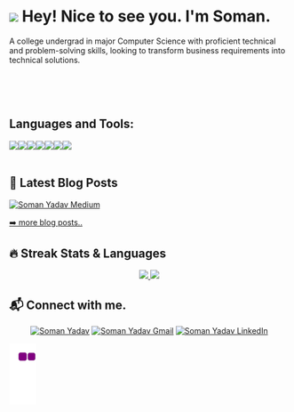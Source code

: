 <h1><img src="https://emojis.slackmojis.com/emojis/images/1531849430/4246/blob-sunglasses.gif?1531849430" width="30"/> Hey! Nice to see you. I'm Soman.</h1>
 
A college undergrad in major Computer Science with proficient technical and problem-solving skills, looking to transform business requirements into technical solutions.<br>

<br>
<br>
<br>

<h2> Languages and Tools: </h2>

<img align="left" src="https://img.shields.io/badge/python%20-%2314354C.svg?&style=for-the-badge&logo=python&logoColor=white"/>
<img align="left" src="https://img.shields.io/badge/html5%20-%23E34F26.svg?&style=for-the-badge&logo=html5&logoColor=white"/>
<img align="left" src="https://img.shields.io/badge/css3%20-%231572B6.svg?&style=for-the-badge&logo=css3&logoColor=white"/>
<img align="left" src="https://img.shields.io/badge/javascript%20-%23323330.svg?&style=for-the-badge&logo=javascript&logoColor=%23F7DF1E"/>
<img align="left" src="https://img.shields.io/badge/dart-%230175C2.svg?&style=for-the-badge&logo=dart&logoColor=white"/>
<img align="left" src="https://img.shields.io/badge/Flutter%20-%2302569B.svg?&style=for-the-badge&logo=Flutter&logoColor=white"/>
<img align="left" src="https://img.shields.io/badge/Ubuntu-E95420?style=for-the-badge&logo=ubuntu&logoColor=white"/>

<br>
<br>


<h2> 📕 Latest Blog Posts </h2>
<p align="center">
 
[![Soman Yadav Medium](https://github-readme-medium.vercel.app/?username=somanyadav)](https://medium.com/@somanyadav)

<a href="https://blogs.somanyadav.tech/"> ➡️ more blog posts..</a>
</p>



<h2> 🔥 Streak Stats & Languages </h2>
<p align="center">
  
<a href="https://github-readme-stats.vercel.app/api?username=somanyadav&count_private=true&show_icons=true&include_all_commits=false&hide_border=true&hide_title=true">
  <img width="48%"  src="https://github-readme-stats.vercel.app/api?username=somanyadav&count_private=true&show_icons=true&include_all_commits=false&hide_border=true&hide_title=true" />
</a>
<a href="https://github-readme-streak-stats.herokuapp.com/?user=somanyadav&hide_border=true">
  <img width="48%"  src="https://github-readme-streak-stats.herokuapp.com/?user=somanyadav&hide_border=true" />
</a>
</p>


<h2> 📬 Connect with me. </h2>
<p align="center">
  <a href="https://www.google.com/"><img src="https://static.wixstatic.com/media/e00768_edb717df67294796868ee949e2c8bab9~mv2.gif" height="48" width="48" title:'Website' alt="Soman Yadav"/></a>
	<a href="mailto:somanyadavofficial@gmail.com"><img src="https://i.imgur.com/UYxdF7V.gif" height="46" width="57" title='Gmail' alt="Soman Yadav Gmail"/></a>
	<a href="https://www.linkedin.com/in/somanyadav/"><img src="https://i.imgur.com/HQ5b75u.gif" title='LinkedIn' height="50" width="60" alt="Soman Yadav LinkedIn"/></a>	
</p>

  
![snake gif](https://github.com/somanyadav/somanyadav/blob/output/github-contribution-grid-snake.gif)




